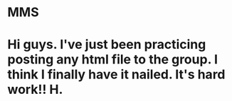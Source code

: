 # MMS
# Hi guys. I've just been practicing posting any html file to the group. I think I finally have it nailed. It's hard work!! H.
